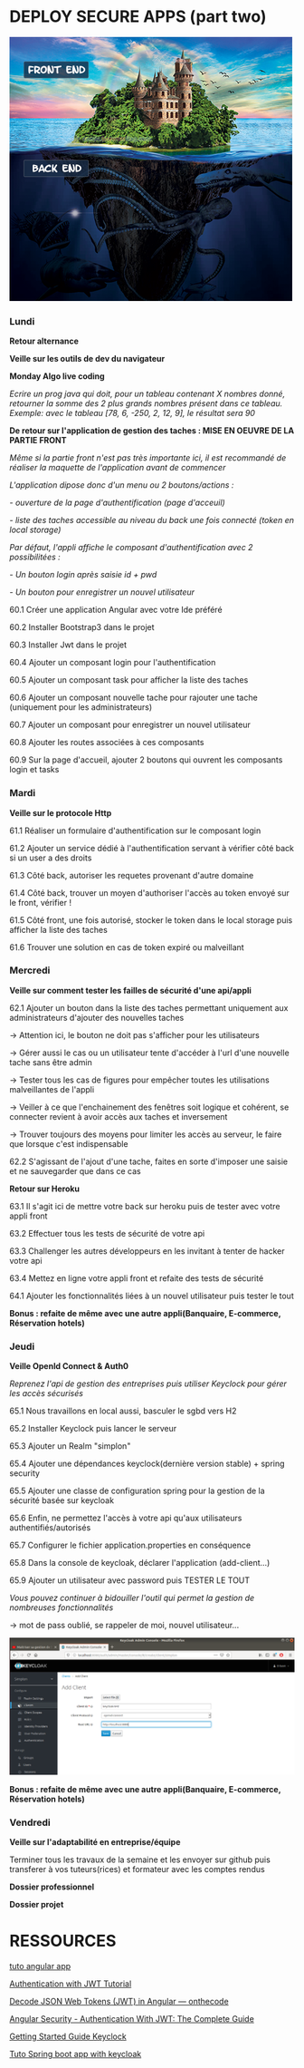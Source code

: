 DEPLOY SECURE APPS (part two)
===

![center](/fb.png)

<h3>Lundi</h3>

**Retour alternance**

**Veille sur les outils de dev du navigateur**

**Monday Algo live coding**

*Ecrire un prog java qui doit, pour un tableau contenant X nombres donné, retourner la somme des 2 plus grands nombres présent dans ce tableau.
Exemple: avec le tableau [78, 6, -250, 2, 12, 9], le résultat sera 90*

**De retour sur l'application de gestion des taches : MISE EN OEUVRE DE LA PARTIE FRONT**

*Même si la partie front n'est pas très importante ici, il est recommandé de réaliser la maquette de l'application avant de commencer*

*L'application dipose donc d'un menu ou 2 boutons/actions :*

*- ouverture de la page d'authentification (page d'acceuil)*

*- liste des taches accessible au niveau du back une fois connecté (token en local storage)*

*Par défaut, l'appli affiche le composant d'authentification avec 2 possibilitées :*

*- Un bouton login après saisie id + pwd*

*- Un bouton pour enregistrer un nouvel utilisateur*

60.1 Créer une application Angular avec votre Ide préféré

60.2 Installer Bootstrap3 dans le projet

60.3 Installer Jwt dans le projet

60.4 Ajouter un composant login pour l'authentification

60.5 Ajouter un composant task pour afficher la liste des taches

60.6 Ajouter un composant nouvelle tache pour rajouter une tache (uniquement pour les administrateurs)

60.7 Ajouter un composant pour enregistrer un nouvel utilisateur

60.8 Ajouter les routes associées à ces composants

60.9 Sur la page d'accueil, ajouter 2 boutons qui ouvrent les composants login et tasks

<h3>Mardi</h3>

**Veille sur le protocole Http**

61.1 Réaliser un formulaire d'authentification sur le composant login

61.2 Ajouter un service dédié à l'authentification servant à vérifier côté back si un user a des droits

61.3 Côté back, autoriser les requetes provenant d'autre domaine

61.4 Côté back, trouver un moyen d'authoriser l'accès au token envoyé sur le front, vérifier !

61.5 Côté front, une fois autorisé, stocker le token dans le local storage puis afficher la liste des taches

61.6 Trouver une solution en cas de token expiré ou malveillant

<h3>Mercredi</h3>

**Veille sur comment tester les failles de sécurité d'une api/appli**

62.1 Ajouter un bouton dans la liste des taches permettant uniquement aux administrateurs d'ajouter des nouvelles taches 

-> Attention ici, le bouton ne doit pas s'afficher pour les utilisateurs

-> Gérer aussi le cas ou un utilisateur tente d'accéder à l'url d'une nouvelle tache sans être admin

-> Tester tous les cas de figures pour empêcher toutes les utilisations malveillantes de l'appli

-> Veiller à ce que l'enchainement des fenêtres soit logique et cohérent, se connecter revient à avoir accès aux taches et inversement

-> Trouver toujours des moyens pour limiter les accès au serveur, le faire que lorsque c'est indispensable

62.2 S'agissant de l'ajout d'une tache, faites en sorte d'imposer une saisie et ne sauvegarder que dans ce cas

**Retour sur Heroku**

63.1 Il s'agit ici de mettre votre back sur heroku puis de tester avec votre appli front

63.2 Effectuer tous les tests de sécurité de votre api

63.3 Challenger les autres développeurs en les invitant à tenter de hacker votre api

63.4 Mettez en ligne votre appli front et refaite des tests de sécurité

64.1 Ajouter les fonctionnalités liées à un nouvel utilisateur puis tester le tout

**Bonus : refaite de même avec une autre appli(Banquaire, E-commerce, Réservation hotels)**

<h3>Jeudi</h3>

**Veille OpenId Connect & Auth0**

*Reprenez l'api de gestion des entreprises puis utiliser Keyclock pour gérer les accès sécurisés*

65.1 Nous travaillons en local aussi, basculer le sgbd vers H2

65.2 Installer Keyclock puis lancer le serveur

65.3 Ajouter un Realm "simplon"

65.4 Ajouter une dépendances keyclock(dernière version stable) + spring security

65.5 Ajouter une classe de configuration spring pour la gestion de la sécurité basée sur keycloak

65.6 Enfin, ne permettez l'accès à votre api qu'aux utilisateurs authentifiés/autorisés

65.7 Configurer le fichier application.properties en conséquence

65.8 Dans la console de keycloak, déclarer l'application (add-client...)

65.9 Ajouter un utilisateur avec password puis TESTER LE TOUT

*Vous pouvez continuer à bidouiller l'outil qui permet la gestion de nombreuses fonctionnalités*

-> mot de pass oublié, se rappeler de moi, nouvel utilisateur...

![center](/keycloak.png)

**Bonus : refaite de même avec une autre appli(Banquaire, E-commerce, Réservation hotels)**

<h3>Vendredi</h3>

**Veille sur l'adaptabilité en entreprise/équipe**

Terminer tous les travaux de la semaine et les envoyer sur github puis transferer à vos tuteurs(rices) et formateur avec les comptes rendus

**Dossier professionnel**

**Dossier projet**


RESSOURCES
===

[tuto angular app](https://www.youtube.com/watch?v=nx9gREsP4j8)

[Authentication with JWT Tutorial](https://www.techiediaries.com/angular-jwt/)

[Decode JSON Web Tokens (JWT) in Angular — onthecode](https://onthecode.co.uk/decode-json-web-tokens-jwt-angular/)

[Angular Security - Authentication With JWT: The Complete Guide](https://blog.angular-university.io/angular-jwt-authentication/)

[Getting Started Guide Keyclock](https://www.keycloak.org/docs/latest/getting_started/index.html)

[Tuto Spring boot app with keycloak](https://www.youtube.com/watch?v=0cziL__0-K8)
